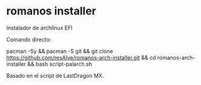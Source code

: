 # romanos installer

Instalador de archlinux EFI

Comando directo:

pacman -Sy && pacman -S git && git clone https://github.com/resAlve/romanos-arch-installer.git && cd romanos-arch-installer && bash script-palarch.sh

Basado en el script de LastDragon MX.
